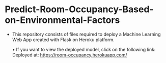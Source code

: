 # Predict-Room-Occupancy-Based-on-Environmental-Factors

 * This repository consists of files required to deploy a Machine Learning Web App created with Flask on Heroku platform.
 
   • If you want to view the deployed model, click on the following link: Deployed at: https://room-occupancy.herokuapp.com/
 
 

